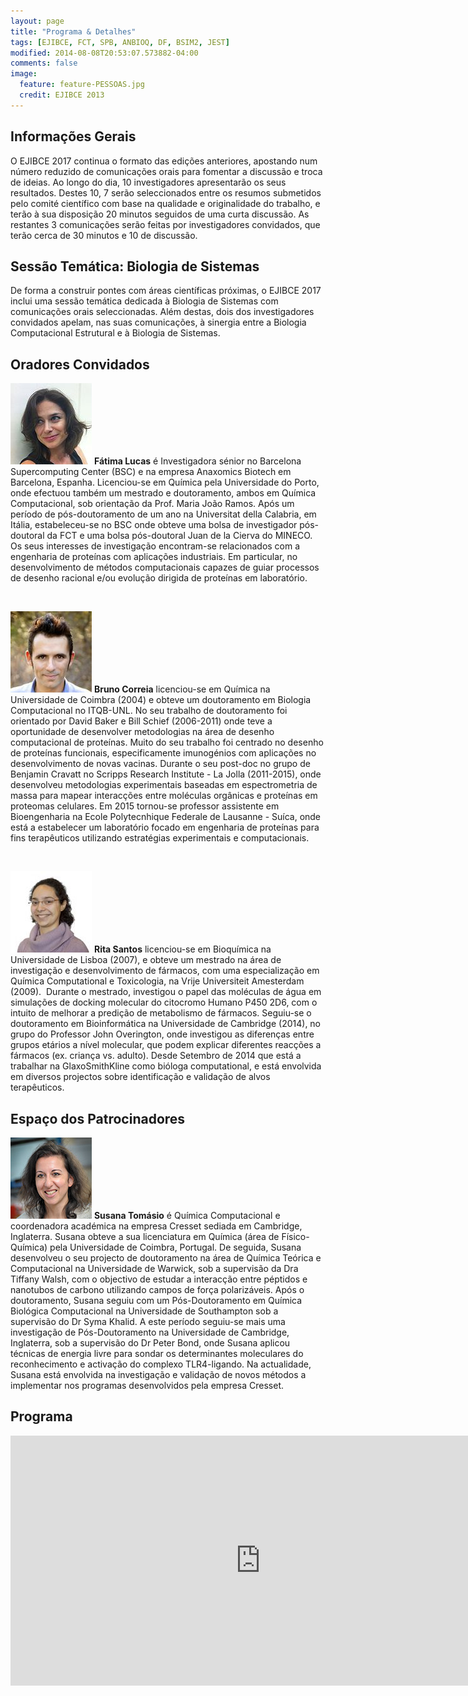```yaml
---
layout: page
title: "Programa & Detalhes"
tags: [EJIBCE, FCT, SPB, ANBIOQ, DF, BSIM2, JEST]
modified: 2014-08-08T20:53:07.573882-04:00
comments: false
image:
  feature: feature-PESSOAS.jpg
  credit: EJIBCE 2013
---
```


## Informações Gerais
O EJIBCE 2017 continua o formato das edições anteriores, apostando num número reduzido de comunicações
orais para fomentar a discussão e troca de ideias. Ao longo do dia, 10 investigadores apresentarão
os seus resultados. Destes 10, 7 serão seleccionados entre os resumos submetidos pelo comité científico
com base na qualidade e originalidade do trabalho, e terão à sua disposição 20 minutos seguidos de uma
curta discussão. As restantes 3 comunicações serão feitas por investigadores convidados, que terão
cerca de 30 minutos e 10 de discussão.

## Sessão Temática: Biologia de Sistemas
De forma a construir pontes com áreas científicas próximas, o EJIBCE 2017 inclui uma sessão temática
dedicada à Biologia de Sistemas com comunicações orais seleccionadas. Além destas, dois dos investigadores
convidados apelam, nas suas comunicações, à sinergia entre a Biologia Computacional Estrutural e à
Biologia de Sistemas.

## Oradores Convidados

<p style="min-height: 130px;">
<img src="/images/pessoas/foto_fatima_lucas.jpg" class="mugshot" />
<strong>Fátima Lucas</strong> é Investigadora sénior no Barcelona Supercomputing Center (BSC) e na empresa Anaxomics Biotech em Barcelona, Espanha. Licenciou-se em Química pela Universidade do Porto, onde efectuou também um mestrado e doutoramento, ambos em Química Computacional, sob orientação da Prof. Maria João Ramos. Após um período de pós-doutoramento de um ano na Universitat della Calabria, em Itália, estabeleceu-se no BSC onde obteve uma bolsa de investigador pós-doutoral da FCT e uma bolsa pós-doutoral Juan de la Cierva do MINECO. Os seus interesses de investigação encontram-se relacionados com a engenharia de proteínas com aplicações industriais. Em particular, no desenvolvimento de métodos computacionais capazes de guiar processos de desenho racional e/ou evolução dirigida de proteínas em laboratório.
</p>
<br/>

<p style="min-height: 130px; text-indent: 0;">
<img src="/images/pessoas/foto_bruno_correia.jpg" class="mugshot" />
<strong>Bruno Correia</strong> licenciou-se em Química na Universidade de Coimbra (2004) e obteve um doutoramento em Biologia Computacional no ITQB-UNL. No seu trabalho de doutoramento foi orientado por David Baker e Bill Schief (2006-2011) onde teve a oportunidade de desenvolver metodologias na área de desenho computacional de proteínas. Muito do seu trabalho foi centrado no desenho de proteínas funcionais, especificamente imunogénios com aplicações no desenvolvimento de novas vacinas. Durante o seu post-doc no grupo de Benjamin Cravatt no Scripps Research Institute - La Jolla (2011-2015), onde desenvolveu metodologias experimentais baseadas em espectrometria de massa para mapear interacções entre moléculas orgânicas e proteínas em proteomas celulares. Em 2015 tornou-se professor assistente em Bioengenharia na Ecole Polytecnhique Federale de Lausanne - Suíca, onde está a estabelecer um laboratório focado em engenharia de proteínas para fins terapêuticos utilizando estratégias experimentais e computacionais.</p>
<br/>

<p style="min-height: 130px; text-indent: 0;">
<img src="/images/pessoas/foto_rita_santos.jpg" class="mugshot" />
<strong>Rita Santos</strong> licenciou-se em Bioquímica na Universidade de Lisboa (2007), e obteve um mestrado na área de investigação e desenvolvimento de fármacos, com uma especialização em Química Computational e Toxicologia, na Vrije Universiteit Amesterdam (2009).  Durante o mestrado, investigou o papel das moléculas de água em simulações de docking molecular do citocromo Humano P450 2D6, com o intuito de melhorar a predição de metabolismo de fármacos. Seguiu-se o doutoramento em Bioinformática na Universidade de Cambridge (2014), no grupo do Professor John Overington, onde investigou as diferenças entre grupos etários a nível molecular, que podem explicar diferentes reacções a fármacos (ex. criança vs. adulto). Desde Setembro de 2014 que está a trabalhar na GlaxoSmithKline como bióloga computational, e está envolvida em diversos projectos sobre identificação e validação de alvos terapêuticos.</p>

## Espaço dos Patrocinadores
<p style="min-height: 130px; text-indent: 0;">
<img src="/images/pessoas/foto_susana_tomasio.jpg" class="mugshot" />
<strong>Susana Tomásio</strong> é Química Computacional e coordenadora académica na empresa Cresset sediada em Cambridge, Inglaterra. Susana obteve a sua licenciatura em Química (área de Físico-Química) pela Universidade de Coimbra, Portugal. De seguida, Susana desenvolveu o seu projecto de doutoramento na área de Química Teórica e Computacional na Universidade de Warwick, sob a supervisão da Dra Tiffany Walsh, com o objectivo de estudar a interacção entre péptidos e nanotubos de carbono utilizando campos de força polarizáveis. Após o doutoramento, Susana seguiu com um Pós-Doutoramento em Química Biológica Computacional na Universidade de Southampton sob a supervisão do Dr Syma Khalid. A este período seguiu-se mais uma investigação de Pós-Doutoramento na Universidade de Cambridge, Inglaterra, sob a supervisão do Dr Peter Bond, onde Susana aplicou técnicas de energia livre para sondar os determinantes moleculares do reconhecimento e activação do complexo TLR4-ligando. Na actualidade, Susana está envolvida na investigação e validação de novos métodos a implementar nos programas desenvolvidos pela empresa Cresset.</p>

## Programa
<iframe
src="https://www.google.com/calendar/embed?src=ejibce%40gmail.com&ctz=Europe/Lisbon&showNav=0&showPrint=0&showCalendars=0&mode=AGENDA&wkst=1&dates=20151218%2F20151218" style="border: 0;" width="800" height="400" frameborder="0" scrolling="no"></iframe>
